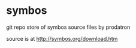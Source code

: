 # symbos
git repo store of symbos source files by prodatron 

source is at http://symbos.org/download.htm

